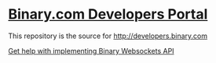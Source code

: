 # [Binary.com Developers Portal](https://developers.binary.com)

This repository is the source for http://developers.binary.com

[Get help with implementing Binary Websockets API](https://binary.vanillacommunity.com)
